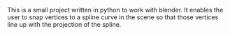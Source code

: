 This is a small project written in python to work with blender.
It enables the user to snap vertices to a spline curve in the scene so that those vertices line up with the projection of the spline.
